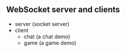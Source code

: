 ## WebSocket server and clients

- server (socket server)
- client
    - chat (a chat demo)
    - game (a game demo)
